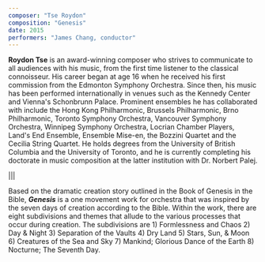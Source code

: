 ```yaml
---
composer: "Tse Roydon"
composition: "Genesis"
date: 2015
performers: "James Chang, conductor"
---
```

**Roydon Tse** is an award-winning composer who strives to communicate to all audiences with his music, from the first time listener to the classical connoisseur. His career began at age 16 when he received his first commission from the Edmonton Symphony Orchestra. Since then, his music has been performed internationally in venues such as the Kennedy Center and Vienna's Schonbrunn Palace. Prominent ensembles he has collaborated with include the Hong Kong Philharmonic, Brussels Philharmonic, Brno Philharmonic, Toronto Symphony Orchestra, Vancouver Symphony Orchestra, Winnipeg Symphony Orchestra, Locrian Chamber Players, Land's End Ensemble, Ensemble Mise-en, the Bozzini Quartet and the Cecilia String Quartet. He holds degrees from the University of British Columbia and the University of Toronto, and he is currently completing his doctorate in music composition at the latter institution with Dr. Norbert Palej. 

|||

Based on the dramatic creation story outlined in the Book of Genesis in the Bible, **_Genesis_** is a one movement work for orchestra that was inspired by the seven days of creation according to the Bible. Within the work, there are eight subdivisions and themes that allude to the various processes that occur during creation. The subdivisions are 1) Formlessness and Chaos 2) Day & Night 3) Separation of the Vaults 4) Dry Land 5) Stars, Sun, & Moon 6) Creatures of the Sea and Sky 7) Mankind; Glorious Dance of the Earth 8) Nocturne; The Seventh Day. 
